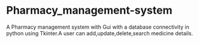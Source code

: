 # Pharmacy_management-system
A Pharmacy management system with Gui with a database connectivity in python using Tkinter.A user can add,update,delete,search medicine details.

